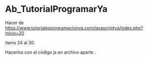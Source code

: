 # Ab_TutorialProgramarYa

Hacer de https://www.tutorialesprogramacionya.com/javascriptya/index.php?inicio=20

items 24 al 30.

Hacerlos con el código js en archivo aparte .

